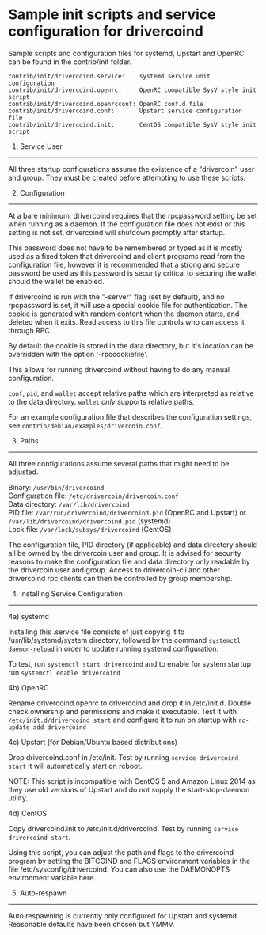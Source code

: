 Sample init scripts and service configuration for drivercoind
==========================================================

Sample scripts and configuration files for systemd, Upstart and OpenRC
can be found in the contrib/init folder.

    contrib/init/drivercoind.service:    systemd service unit configuration
    contrib/init/drivercoind.openrc:     OpenRC compatible SysV style init script
    contrib/init/drivercoind.openrcconf: OpenRC conf.d file
    contrib/init/drivercoind.conf:       Upstart service configuration file
    contrib/init/drivercoind.init:       CentOS compatible SysV style init script

1. Service User
---------------------------------

All three startup configurations assume the existence of a "drivercoin" user
and group.  They must be created before attempting to use these scripts.

2. Configuration
---------------------------------

At a bare minimum, drivercoind requires that the rpcpassword setting be set
when running as a daemon.  If the configuration file does not exist or this
setting is not set, drivercoind will shutdown promptly after startup.

This password does not have to be remembered or typed as it is mostly used
as a fixed token that drivercoind and client programs read from the configuration
file, however it is recommended that a strong and secure password be used
as this password is security critical to securing the wallet should the
wallet be enabled.

If drivercoind is run with the "-server" flag (set by default), and no rpcpassword is set, 
it will use a special cookie file for authentication. The cookie is generated with random 
content when the daemon starts, and deleted when it exits. Read access to this file
controls who can access it through RPC. 

By default the cookie is stored in the data directory, but it's location can be overridden 
with the option '-rpccookiefile'.

This allows for running drivercoind without having to do any manual configuration.

`conf`, `pid`, and `wallet` accept relative paths which are interpreted as 
relative to the data directory. `wallet` *only* supports relative paths.

For an example configuration file that describes the configuration settings, 
see `contrib/debian/examples/drivercoin.conf`.

3. Paths
---------------------------------

All three configurations assume several paths that might need to be adjusted.

Binary:              `/usr/bin/drivercoind`  
Configuration file:  `/etc/drivercoin/drivercoin.conf`  
Data directory:      `/var/lib/drivercoind`  
PID file:            `/var/run/drivercoind/drivercoind.pid` (OpenRC and Upstart) or `/var/lib/drivercoind/drivercoind.pid` (systemd)  
Lock file:           `/var/lock/subsys/drivercoind` (CentOS)  

The configuration file, PID directory (if applicable) and data directory
should all be owned by the drivercoin user and group.  It is advised for security
reasons to make the configuration file and data directory only readable by the
drivercoin user and group.  Access to drivercoin-cli and other drivercoind rpc clients
can then be controlled by group membership.

4. Installing Service Configuration
-----------------------------------

4a) systemd

Installing this .service file consists of just copying it to
/usr/lib/systemd/system directory, followed by the command
`systemctl daemon-reload` in order to update running systemd configuration.

To test, run `systemctl start drivercoind` and to enable for system startup run
`systemctl enable drivercoind`

4b) OpenRC

Rename drivercoind.openrc to drivercoind and drop it in /etc/init.d.  Double
check ownership and permissions and make it executable.  Test it with
`/etc/init.d/drivercoind start` and configure it to run on startup with
`rc-update add drivercoind`

4c) Upstart (for Debian/Ubuntu based distributions)

Drop drivercoind.conf in /etc/init.  Test by running `service drivercoind start`
it will automatically start on reboot.

NOTE: This script is incompatible with CentOS 5 and Amazon Linux 2014 as they
use old versions of Upstart and do not supply the start-stop-daemon utility.

4d) CentOS

Copy drivercoind.init to /etc/init.d/drivercoind. Test by running `service drivercoind start`.

Using this script, you can adjust the path and flags to the drivercoind program by 
setting the BITCOIND and FLAGS environment variables in the file 
/etc/sysconfig/drivercoind. You can also use the DAEMONOPTS environment variable here.

5. Auto-respawn
-----------------------------------

Auto respawning is currently only configured for Upstart and systemd.
Reasonable defaults have been chosen but YMMV.

